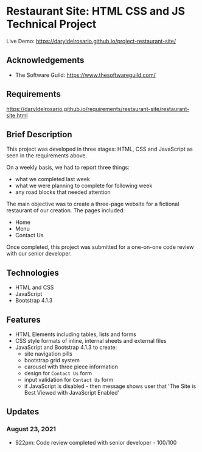 # Restaurant Site: HTML CSS and JS Technical Project
Live Demo: https://daryldelrosario.github.io/project-restaurant-site/

## Acknowledgements
* The Software Guild: https://www.thesoftwareguild.com/

## Requirements
https://daryldelrosario.github.io/requirements/restaurant-site/restaurant-site.html

## Brief Description
This project was developed in three stages: HTML, CSS and JavaScript as seen in the requirements above.   

On a weekly basis, we had to report three things:
* what we completed last week
* what we were planning to complete for following week
* any road blocks that needed attention

The main objective was to create a three-page website for a fictional restaurant of our creation. The pages included:   
* Home
* Menu
* Contact Us

Once completed, this project was submitted for a one-on-one code review with our senior developer.

## Technologies
* HTML and CSS
* JavaScript
* Bootstrap 4.1.3

## Features
* HTML Elements including tables, lists and forms
* CSS style formats of inline, internal sheets and external files
* JavaScript and Bootstrap 4.1.3 to create:
    * site navigation pills
    * bootstrap grid system
    * carousel with three piece information
    * design for `Contact Us` form
    * input validation for `Contact Us` form
    * if JavaScript is disabled - then message shows user that 'The Site is Best Viewed with JavaScript Enabled'

## Updates
### August 23, 2021
* 922pm: Code review completed with senior developer - 100/100